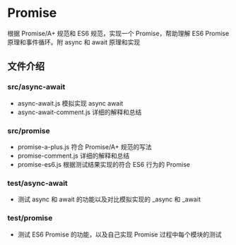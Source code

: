 # Promise
根据 Promise/A+ 规范和 ES6 规范，实现一个 Promise，帮助理解 ES6 Promise 原理和事件循环。附 async 和 await 原理和实现

## 文件介绍
### src/async-await
- async-await.js 模拟实现 async await
- async-await-comment.js 详细的解释和总结
### src/promise
- promise-a-plus.js 符合 Promise/A+ 规范的写法
- promise-comment.js 详细的解释和总结
- promise-es6.js 根据测试结果实现的符合 ES6 行为的 Promise
### test/async-await
- 测试 async 和 await 的功能以及对比模拟实现的 _async 和 _await
### test/promise
- 测试 ES6 Promise 的功能，以及自己实现 Promise 过程中每个模块的测试
